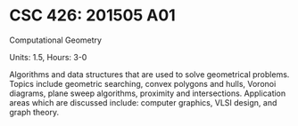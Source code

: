 # CSC 426: 201505 A01

Computational Geometry

Units: 1.5, Hours: 3-0

Algorithms and data structures that are used to solve geometrical problems. Topics include geometric searching, convex polygons and hulls, Voronoi diagrams, plane sweep algorithms, proximity and intersections. Application areas which are discussed include: computer graphics, VLSI design, and graph theory.
